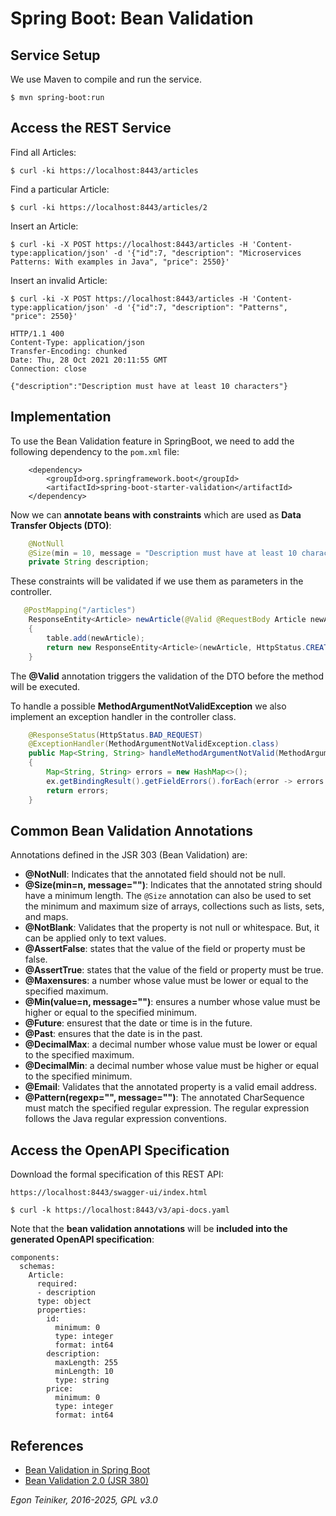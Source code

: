 # Spring Boot: Bean Validation


## Service Setup

We use Maven to compile and run the service.
```
$ mvn spring-boot:run
```

## Access the REST Service

Find all Articles:
```
$ curl -ki https://localhost:8443/articles

```

Find a particular Article:
```    
$ curl -ki https://localhost:8443/articles/2

```
 
Insert an Article:
```
$ curl -ki -X POST https://localhost:8443/articles -H 'Content-type:application/json' -d '{"id":7, "description": "Microservices Patterns: With examples in Java", "price": 2550}'
```

Insert an invalid Article:
```
$ curl -ki -X POST https://localhost:8443/articles -H 'Content-type:application/json' -d '{"id":7, "description": "Patterns", "price": 2550}'

HTTP/1.1 400 
Content-Type: application/json
Transfer-Encoding: chunked
Date: Thu, 28 Oct 2021 20:11:55 GMT
Connection: close

{"description":"Description must have at least 10 characters"}
```

## Implementation

To use the Bean Validation feature in SpringBoot, we need to add the following 
dependency to the `pom.xml` file:

```
    <dependency>
        <groupId>org.springframework.boot</groupId>
        <artifactId>spring-boot-starter-validation</artifactId>
    </dependency>
```

Now we can **annotate beans with constraints** which are used as **Data Transfer Objects (DTO)**:

```Java
    @NotNull
    @Size(min = 10, message = "Description must have at least 10 characters")
    private String description;
```

These constraints will be validated if we use them as parameters in the controller.
```Java
   @PostMapping("/articles")
    ResponseEntity<Article> newArticle(@Valid @RequestBody Article newArticle)
    {
        table.add(newArticle);
        return new ResponseEntity<Article>(newArticle, HttpStatus.CREATED);
    }
```
The **@Valid** annotation triggers the validation of the DTO before the method will be executed.

To handle a possible **MethodArgumentNotValidException** we also implement an exception handler in the controller
class.
```Java
    @ResponseStatus(HttpStatus.BAD_REQUEST)
    @ExceptionHandler(MethodArgumentNotValidException.class)
    public Map<String, String> handleMethodArgumentNotValid(MethodArgumentNotValidException ex)
    {
        Map<String, String> errors = new HashMap<>();
        ex.getBindingResult().getFieldErrors().forEach(error -> errors.put(error.getField(), error.getDefaultMessage()));
        return errors;
    }
```

## Common Bean Validation Annotations

Annotations defined in the JSR 303 (Bean Validation) are:
* **@NotNull**: Indicates that the annotated field should not be null.
* **@Size(min=n, message="")**: Indicates that the annotated string should have a minimum length. 
   The `@Size` annotation can also be used to set the minimum and maximum size of arrays, collections such as lists, sets, and maps.
* **@NotBlank**: Validates that the property is not null or whitespace. But, it can be applied only to text values.
* **@AssertFalse**: states that the value of the field or property must be false.
* **@AssertTrue**: states that the value of the field or property must be true.
* **@Maxensures**: a number whose value must be lower or equal to the specified maximum.
* **@Min(value=n, message="")**: ensures a number whose value must be higher or equal to the specified minimum.
* **@Future**: ensurest that the date or time is in the future.
* **@Past**: ensures that the date is in the past.
* **@DecimalMax**: a decimal number whose value must be lower or equal to the specified maximum.
* **@DecimalMin**: a decimal number whose value must be higher or equal to the specified minimum.
* **@Email**: Validates that the annotated property is a valid email address.
* **@Pattern(regexp="", message="")**: The annotated CharSequence must match the specified regular expression. The regular expression follows the Java regular expression conventions.



## Access the OpenAPI Specification

Download the formal specification of this REST API:
```
https://localhost:8443/swagger-ui/index.html

$ curl -k https://localhost:8443/v3/api-docs.yaml
```

Note that the **bean validation annotations** will be **included into the generated 
OpenAPI specification**:
```
components:
  schemas:
    Article:
      required:
      - description
      type: object
      properties:
        id:
          minimum: 0
          type: integer
          format: int64
        description:
          maxLength: 255
          minLength: 10
          type: string
        price:
          minimum: 0
          type: integer
          format: int64
```

## References
* [Bean Validation in Spring Boot](https://springframework.guru/bean-validation-in-spring-boot/)
* [Bean Validation 2.0 (JSR 380)](https://beanvalidation.org/2.0-jsr380/)

*Egon Teiniker, 2016-2025, GPL v3.0*
